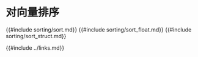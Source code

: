# 对向量排序

{{#include sorting/sort.md}}
{{#include sorting/sort_float.md}}
{{#include sorting/sort_struct.md}}

{{#include ../links.md}}
